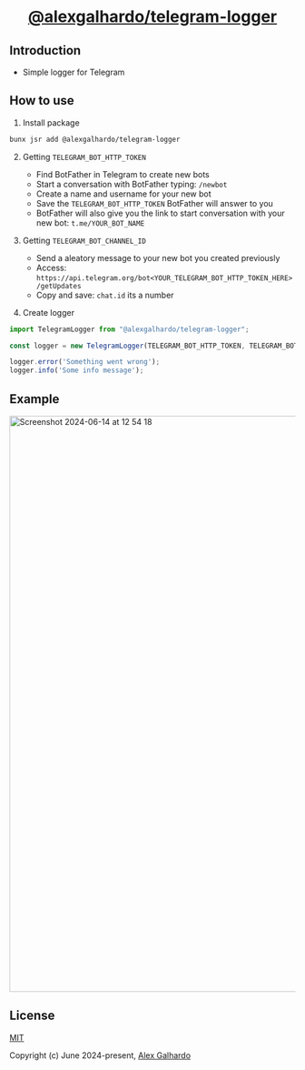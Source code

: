 <div align="center">
	<h1 align="center"><a href="https://jsr.io/@alexgalhardo/telegram-logger" target="_blank">@alexgalhardo/telegram-logger</a></h1>
</div>

## Introduction

- Simple logger for Telegram

## How to use

1. Install package
```bash
bunx jsr add @alexgalhardo/telegram-logger
```

2. Getting `TELEGRAM_BOT_HTTP_TOKEN`
   - Find BotFather in Telegram to create new bots
   - Start a conversation with BotFather typing: `/newbot`
   - Create a name and username for your new bot
   - Save the `TELEGRAM_BOT_HTTP_TOKEN` BotFather will answer to you
   - BotFather will also give you the link to start conversation with your new bot: `t.me/YOUR_BOT_NAME`

3. Getting `TELEGRAM_BOT_CHANNEL_ID`
   - Send a aleatory message to your new bot you created previously
   - Access: `https://api.telegram.org/bot<YOUR_TELEGRAM_BOT_HTTP_TOKEN_HERE>/getUpdates`
   - Copy and save: `chat.id` its a number

4. Create logger
```js
import TelegramLogger from "@alexgalhardo/telegram-logger";

const logger = new TelegramLogger(TELEGRAM_BOT_HTTP_TOKEN, TELEGRAM_BOT_CHANNEL_ID);

logger.error('Something went wrong');
logger.info('Some info message');
```

## Example

<img width="1013" alt="Screenshot 2024-06-14 at 12 54 18" src="https://github.com/AlexGalhardo/telegram-logger/assets/19540357/e1775fa5-4617-480f-a4df-f4f947c350a5">

## License

[MIT](http://opensource.org/licenses/MIT)

Copyright (c) June 2024-present, [Alex Galhardo](https://github.com/AlexGalhardo)


